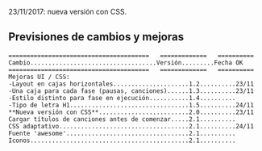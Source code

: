 23/11/2017: nueva versión con CSS.  


## Previsiones de cambios y mejoras  

`=======================================   =============   ==========`  
`Cambio...................................Versión.........Fecha OK`  
`=======================================   =============   ==========`  
`Mejoras UI / CSS:`  
`-Layout en cajas horizontales.....................1.2..........23/11`  
`-Una caja para cada fase (pausas, canciones)......1.3..........23/11`  
`-Estilo distinto para fase en ejecución...........1.4..........`  
`-Tipo de letra H1.................................1.5..........24/11`  
`**Nueva versión con CSS**.........................2.0..........23/11`  
`Cargar títulos de canciones antes de comenzar.....2.1..........`  
`CSS adaptativo....................................2.1..........24/11`  
`Fuente 'awesome'..................................2.1..........`  
`Iconos............................................2.1..........`  


